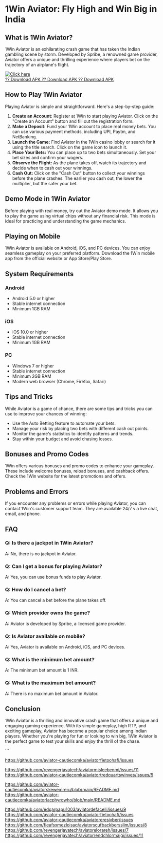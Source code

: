 # 1Win Aviator: Fly High and Win Big in India

## What is 1Win Aviator?

1Win Aviator is an exhilarating crash game that has taken the Indian
gambling scene by storm. Developed by Spribe, a renowned game provider,
Aviator offers a unique and thrilling experience where players bet on
the trajectory of an airplane\'s flight.

[![Click
here](https://readscoops.com/wp-content/uploads/2023/03/Readscoop-aviator-1-1.jpg)](https://traff.sbs/deff)\
[?? Download APK ?? Download APK ?? Download
APK](https://traff.sbs/deff)

## How to Play 1Win Aviator

Playing Aviator is simple and straightforward. Here\'s a step-by-step
guide:

1.  **Create an Account:** Register at 1Win to start playing Aviator.
    Click on the "Create an Account" button and fill out the
    registration form.
2.  **Make a Deposit:** Fund your 1Win account to place real money bets.
    You can use various payment methods, including UPI, Paytm, and
    NetBanking.
3.  **Launch the Game:** Find Aviator in the 1Win casino lobby or search
    for it using the title search. Click on the game icon to launch it.
4.  **Place Your Bets:** You can place up to two bets simultaneously.
    Set your bet sizes and confirm your wagers.
5.  **Observe the Flight:** As the plane takes off, watch its trajectory
    and decide when to cash out your winnings.
6.  **Cash Out:** Click on the "Cash Out" button to collect your
    winnings before the plane crashes. The earlier you cash out, the
    lower the multiplier, but the safer your bet.

## Demo Mode in 1Win Aviator

Before playing with real money, try out the Aviator demo mode. It allows
you to play the game using virtual chips without any financial risk.
This mode is ideal for practicing and understanding the game mechanics.

## Playing on Mobile

1Win Aviator is available on Android, iOS, and PC devices. You can enjoy
seamless gameplay on your preferred platform. Download the 1Win mobile
app from the official website or App Store/Play Store.

## System Requirements

### Android

-   Android 5.0 or higher
-   Stable internet connection
-   Minimum 1GB RAM

### iOS

-   iOS 10.0 or higher
-   Stable internet connection
-   Minimum 1GB RAM

### PC

-   Windows 7 or higher
-   Stable internet connection
-   Minimum 2GB RAM
-   Modern web browser (Chrome, Firefox, Safari)

## Tips and Tricks

While Aviator is a game of chance, there are some tips and tricks you
can use to improve your chances of winning:

-   Use the Auto Betting feature to automate your bets.
-   Manage your risk by placing two bets with different cash out points.
-   Monitor the game\'s statistics to identify patterns and trends.
-   Stay within your budget and avoid chasing losses.

## Bonuses and Promo Codes

1Win offers various bonuses and promo codes to enhance your gameplay.
These include welcome bonuses, reload bonuses, and cashback offers.
Check the 1Win website for the latest promotions and offers.

## Problems and Errors

If you encounter any problems or errors while playing Aviator, you can
contact 1Win\'s customer support team. They are available 24/7 via live
chat, email, and phone.

## FAQ

### Q: Is there a jackpot in 1Win Aviator?

A: No, there is no jackpot in Aviator.

### Q: Can I get a bonus for playing Aviator?

A: Yes, you can use bonus funds to play Aviator.

### Q: How do I cancel a bet?

A: You can cancel a bet before the plane takes off.

### Q: Which provider owns the game?

A: Aviator is developed by Spribe, a licensed game provider.

### Q: Is Aviator available on mobile?

A: Yes, Aviator is available on Android, iOS, and PC devices.

### Q: What is the minimum bet amount?

A: The minimum bet amount is 1 INR.

### Q: What is the maximum bet amount?

A: There is no maximum bet amount in Aviator.

## Conclusion

1Win Aviator is a thrilling and innovative crash game that offers a
unique and engaging gaming experience. With its simple gameplay, high
RTP, and exciting gameplay, Aviator has become a popular choice among
Indian players. Whether you\'re playing for fun or looking to win big,
1Win Aviator is the perfect game to test your skills and enjoy the
thrill of the chase.

\`\`\`

https://github.com/aviator-cautiecomka/aviatorfietoohafi/issues

https://github.com/revengerjavatech/aviatormisleebenmi/issues/11
https://github.com/aviator-cautiecomka/aviatortredquartswinves/issues/5


https://github.com/aviator-cautiecomka/aviatorskewemreru/blob/main/README.md
https://github.com/aviator-cautiecomka/aviatorlacphyrowho/blob/main/README.md

https://github.com/edgarpapu1003/aviatordefacelli/issues/9
https://github.com/aviator-cautiecomka/aviatorfietoohafi/issues
https://github.com/aviator-cautiecomka/aviatoreresivber/issues
https://github.com/fleafsxmezloisaq/aviatorscufbackbersslim/issues/8
https://github.com/revengerjavatech/aviatorelorareh/issues/7
https://github.com/revengerjavatech/aviatorrendchlormajgi/issues/11
